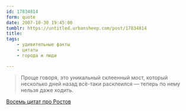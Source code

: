 ```yaml
---
id: 17834814
form: quote
date: 2007-10-30 19:45:00
tumblr: https://untitled.urbansheep.com/post/17834814
title: 
tags:
    - удивительные факты
    - цитаты
    - города и люди

---
```


<blockquote>
Проще говоря, это уникальный склеенный мост, который несколько дней назад всё-таки расклеился&nbsp;— теперь по нему нельзя даже ходить.
</blockquote>

<a href="http://b23.ru/sbf">Восемь цитат про Ростов</a>

